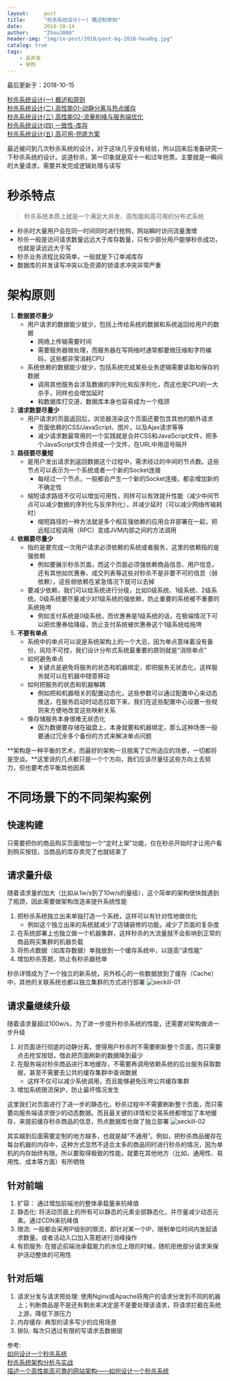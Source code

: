 ```yaml
---
layout:     post
title:      "秒杀系统设计(一) 概述和原则"
date:       2018-10-14
author:     "ZhouJ000"
header-img: "img/in-post/2018/post-bg-2018-headbg.jpg"
catalog: true
tags:
    - 高并发
    - 架构
--- 
```


<font id="last-updated">最后更新于：2018-10-15</font>

[秒杀系统设计(一) 概述和原则](https://zhouj000.github.io/2018/10/14/SecKill-System-1)  
[秒杀系统设计(二) 高性能01-动静分离与热点缓存](https://zhouj000.github.io/2018/10/15/SecKill-System-2)  
[秒杀系统设计(三) 高性能02-流量削峰与服务端优化](https://zhouj000.github.io/2018/10/16/SecKill-System-3)  
[秒杀系统设计(四) 一致性-库存](https://zhouj000.github.io/2018/10/18/SecKill-System-4)  
[秒杀系统设计(五) 高可用-兜底方案](https://zhouj000.github.io/2018/10/19/SecKill-System-5)  



最近被问到几次秒杀系统的设计，对于这块几乎没有经验，所以回来后准备研究一下秒杀系统的设计。说道秒杀，第一印象就是双十一和过年抢票。主要就是一瞬间的大量请求，需要并发完成逻辑处理与读写

# 秒杀特点

> 秒杀系统本质上就是一个满足大并发、高性能和高可用的分布式系统

+ 秒杀时大量用户会在同一时间同时进行抢购，网站瞬时访问流量激增
+ 秒杀一般是访问请求数量远远大于库存数量，只有少部分用户能够秒杀成功，也就是读远远大于写
+ 秒杀业务流程比较简单，一般就是下订单减库存
+ 数据库的并发读写冲突以及资源的锁请求冲突非常严重



# 架构原则

1. **数据要尽量少**
	+ 用户请求的数据能少就少，包括上传给系统的数据和系统返回给用户的数据
		- 网络上传输需要时间
		- 需要服务器做处理，而服务器在写网络时通常都要做压缩和字符编码，这些都非常消耗CPU
	+ 系统依赖的数据能少就少，包括系统完成某些业务逻辑需要读取和保存的数据
		- 调用其他服务会涉及数据的序列化和反序列化，而这也是CPU的一大杀手，同样也会增加延时
		- 和数据库打交道，数据库本身也容易成为一个瓶颈
2. **请求数要尽量少**
	+ 用户请求的页面返回后，浏览器渲染这个页面还要包含其他的额外请求
		- 页面依赖的CSS/JavaScript、图片，以及Ajax请求等等
		- 减少请求数最常用的一个实践就是合并CSS和JavaScript文件，把多个JavaScript文件合并成一个文件，在URL中用逗号隔开
3. **路径要尽量短**
	+ 是用户发出请求到返回数据这个过程中，需求经过的中间的节点数。这些节点可以表示为一个系统或者一个新的Socket连接
		- 每经过一个节点，一般都会产生一个新的Socket连接。都会增加新的不确定性
	+ 缩短请求路径不仅可以增加可用性，同样可以有效提升性能（减少中间节点可以减少数据的序列化与反序列化），并减少延时（可以减少网络传输耗时）
		- 缩短路径的一种方法就是多个相互强依赖的应用合并部署在一起，把远程过程调用（RPC）变成JVM内部之间的方法调用
4. **依赖要尽量少**
	+ 指的是要完成一次用户请求必须依赖的系统或者服务，这里的依赖指的是强依赖
		- 例如要展示秒杀页面，而这个页面必须强依赖商品信息、用户信息，还有其他如优惠券、成交列表等这些对秒杀不是非要不可的信息（弱依赖），这些弱依赖在紧急情况下就可以去掉
	+ 要减少依赖，我们可以给系统进行分级，比如0级系统、1级系统、2级系统。0级系统要尽量减少对1级系统的强依赖，防止重要的系统被不重要的系统拖垮
		- 例如支付系统是0级系统，而优惠券是1级系统的话，在极端情况下可以把优惠券给降级，防止支付系统被优惠券这个1级系统给拖垮
5. **不要有单点**
	+ 系统中的单点可以说是系统架构上的一个大忌，因为单点意味着没有备份，风险不可控，我们设计分布式系统最重要的原则就是“消除单点”
	+ 如何避免单点
		- 关键点是避免将服务的状态和机器绑定，即把服务无状态化，这样服务就可以在机器中随意移动
	+ 如何把服务的状态和机器解耦
		- 例如把和机器相关的配置动态化，这些参数可以通过配置中心来动态推送，在服务启动时动态拉取下来，我们在这些配置中心设置一些规则来方便地改变这些映射关系
	+ 像存储服务本身很难无状态化
		- 因为数据要存储在磁盘上，本身就要和机器绑定，那么这种场景一般要通过冗余多个备份的方式来解决单点问题
	
**架构是一种平衡的艺术，而最好的架构一旦脱离了它所适应的场景，一切都将是空谈。**这里说的几点都只是一个个方向，我们应该尽量往这些方向上去努力，但也要考虑平衡其他因素	



# 不同场景下的不同架构案例

## 快速构建

只需要把你的商品购买页面增加一个“定时上架”功能，仅在秒杀开始时才让用户看到购买按钮，当商品的库存卖完了也就结束了

## 请求量升级

随着请求量的加大（比如从1w/s到了10w/s的量级），这个简单的架构很快就遇到了瓶颈，因此需要做架构改造来提升系统性能

1. 把秒杀系统独立出来单独打造一个系统，这样可以有针对性地做优化
	+ 例如这个独立出来的系统就减少了店铺装修的功能，减少了页面的复杂度
2. 在系统部署上也独立做一个机器集群，这样秒杀的大流量就不会影响到正常的商品购买集群的机器负载
3. 将热点数据（如库存数据）单独放到一个缓存系统中，以提高“读性能”
4. 增加秒杀答题，防止有秒杀器抢单

秒杀详情成为了一个独立的新系统，另外核心的一些数据放到了缓存（Cache）中，其他的关联系统也都以独立集群的方式进行部署
![seckill-01](/img/in-post/2018/10/seckill-01.jpg)

## 请求量继续升级

随着请求量超过100w/s，为了进一步提升秒杀系统的性能，还需要对架构做进一步升级

1. 对页面进行彻底的动静分离，使得用户秒杀时不需要刷新整个页面，而只需要点击抢宝按钮，借此把页面刷新的数据降到最少
2. 在服务端对秒杀商品进行本地缓存，不需要再调用依赖系统的后台服务获取数据，甚至不需要去公共的缓存集群中查询数据
	+ 这样不仅可以减少系统调用，而且能够避免压垮公共缓存集群
3. 增加系统限流保护，防止最坏情况发生

这里我们对页面进行了进一步的静态化，秒杀过程中不需要刷新整个页面，而只需要向服务端请求很少的动态数据。而且最关键的详情和交易系统都增加了本地缓存，来提前缓存秒杀商品的信息，热点数据库也做了独立部署
![seckill-02](/img/in-post/2018/10/seckill-02.jpg)

其实越到后面需要定制的地方越多，也就是越“不通用”。例如，把秒杀商品缓存在每台机器的内存中，这种方式显然不适合太多的商品同时进行秒杀的情况，因为单机的内存始终有限。所以要取得极致的性能，就要在其他地方（比如，通用性、易用性、成本等方面）有所牺牲

## 针对前端 

1. 扩容： 通过增加前端池的整体承载量来抗峰值  
2. 静态化: 将活动页面上的所有可以静态的元素全部静态化，并尽量减少动态元素。通过CDN来抗峰值  
3. 限流: 一般都会采用IP级别的限流，即针对某一个IP，限制单位时间内发起请求数量。或者活动入口加入答题进行消峰操作  
4. 有损服务: 在接近前端池承载能力的水位上限的时候，随机拒绝部分请求来保护活动整体的可用性  

## 针对后端

1. 请求分发与请求预处理: 使用Nginx或Apache将用户的请求分发到不同的机器上；判断商品是不是还有剩余来决定是不是要处理该请求，将请求拦截在系统上游，降低下游压力
2. 内存缓存: 典型的读多写少的应用场景
3. 排队: 每次只透过有限的写请求去数据层
	

参考:  
[如何设计一个秒杀系统](https://time.geekbang.org/column/intro/127)  
[秒杀系统架构分析与实战](https://www.cnblogs.com/andy-zhou/p/5364136.html)  
[描述一个高性能高可靠的网站架构——如何设计一个秒杀系统](https://www.cnblogs.com/sunshineliulu/p/7598969.html)  

